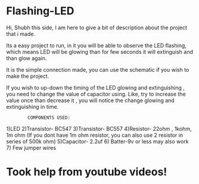 # Flashing-LED

Hi, 
Shubh this side, I am here to give a bit of description about the project that i made. 

Its a easy project to run, in it you will be able to observe the LED flashing, which means 
LED will be glowing than for few seconds it will extinguish and than glow again. 

It is the simple connection made, you can use the schematic if you wish to make 
the project.

If you wish to up-down the timing of the LED glowing and extinguishing , you need 
to change the value of capacitor using. Like, try to increase the value once than decrease
it , you will notice the change glowing and extinguishing in time. 



            COMPONENTS USED:

1)LED
2)Transistor- BC547
3)Transistor- BC557
4)Resistor- 22ohm , 1kohm, 1m ohm
(If you dont have 1m ohm resistor, you can also use 2 resistor in series of 500k ohm)
5)Capacitor- 2.2uf
6) Batter-9v or less may also work
7) Few jumper wires 


# Took help from youtube videos!
